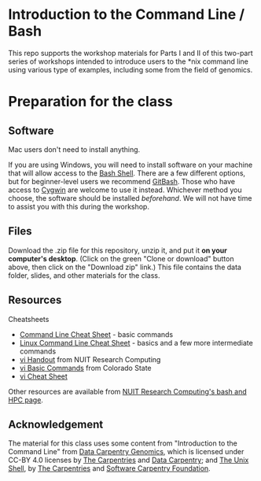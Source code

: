 # Introduction to the Command Line / Bash
This repo supports the workshop materials for Parts I and II of this two-part series of workshops intended to introduce users to the \*nix command line using various type of examples, including some from the field of genomics.

# Preparation for the class
## Software
Mac users don't need to install anything.

If you are using Windows, you will need to install software on your machine that will allow access to the [Bash Shell](https://workshops.rcs.northwestern.edu/install/bash/). There are a few different options, but for beginner-level users we recommend [GitBash](https://git-scm.com/downloads). Those who have access to [Cygwin](https://www.cygwin.com/) are welcome to use it instead. Whichever method you choose, the software should be installed *beforehand*. We will not have time to assist you with this during the workshop.

## Files
Download the .zip file for this repository, unzip it, and put it **on your computer's desktop**. (Click on the green "Clone or download" button above, then click on the "Download zip" link.) This file contains the data folder, slides, and other materials for the class.

## Resources
Cheatsheets
* [Command Line Cheat Sheet](https://www.git-tower.com/blog/command-line-cheat-sheet/) - basic commands
* [Linux Command Line Cheat Sheet](https://www.cheatography.com/davechild/cheat-sheets/linux-command-line/pdf/) - basics and a few more intermediate commands
* [vi Handout](https://nuitrcs.github.io/commandlineworkshop/vibasics.pdf) from NUIT Research Computing
* [vi Basic Commands](https://www.cs.colostate.edu/helpdocs/vi.html) from Colorado State
* [vi Cheat Sheet](https://downloads.gosquared.com/help_sheets/10/VI%20Help%20Sheet%20outlined.pdf)

Other resources are available from [NUIT Research Computing's bash and HPC page](https://github.com/nuitrcs/bash_hpc_workshops).

## Acknowledgement
The material for this class uses some content from "Introduction to the Command Line" from [Data Carpentry Genomics](https://datacarpentry.org/genomics-workshop/), which is licensed under CC-BY 4.0 licenses by [The Carpentries](https://carpentries.org/) and [Data Carpentry](http://datacarpentry.org/); and [The Unix Shell](http://swcarpentry.github.io/shell-novice/), by [The Carpentries](https://carpentries.org/) and [Software Carpentry Foundation](https://software-carpentry.org/).
